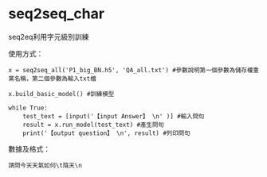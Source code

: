 # seq2seq_char

seq2eq利用字元級別訓練

使用方式：

    x = seq2seq_all('P1_big_BN.h5', 'QA_all.txt') #參數說明第一個參數為儲存權重黨名稱，第二個參數為輸入txt檔

    x.build_basic_model() #訓練模型

    while True:
        test_text = [input('【input Answer】 \n' )] #輸入問句
        result = x.run_model(test_text) #產生問句
        print('【output question】 \n', result) #列印問句


數據及格式：

    請問今天天氣如何\t陰天\n

